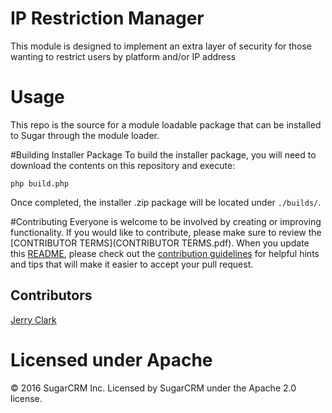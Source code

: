 # IP Restriction Manager
This module is designed to implement an extra layer of security for those wanting to restrict users by platform and/or IP address 

# Usage
This repo is the source for a module loadable package that can be installed to Sugar through the module loader. 

#Building Installer Package
To build the installer package, you will need to download the contents on this repository and execute:
```
php build.php
```
Once completed, the installer .zip package will be located under `./builds/`.
    
#Contributing
Everyone is welcome to be involved by creating or improving functionality. If you would like to contribute, please make sure to review the [CONTRIBUTOR TERMS](CONTRIBUTOR TERMS.pdf). When you update this [README](README.md), please check out the [contribution guidelines](CONTRIBUTING.md) for helpful hints and tips that will make it easier to accept your pull request.

## Contributors
[Jerry Clark](https://github.com/geraldclark)

# Licensed under Apache
© 2016 SugarCRM Inc.  Licensed by SugarCRM under the Apache 2.0 license.
